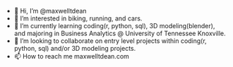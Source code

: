 - 👋 Hi, I’m @maxwelltdean
- 👀 I’m interested in biking, running, and cars.
- 🌱 I’m currently learning coding(r, python, sql), 3D modeling(blender), and majoring in Business Analytics @ University of Tennessee Knoxville.
- 💞️ I’m looking to collaborate on entry level projects within coding(r, python, sql) and/or 3D modeling projects. 
- 📫 How to reach me maxwelltdean.com

<!---
maxwelltdean/maxwelltdean is a ✨ special ✨ repository because its `README.md` (this file) appears on your GitHub profile.
You can click the Preview link to take a look at your changes.
--->

